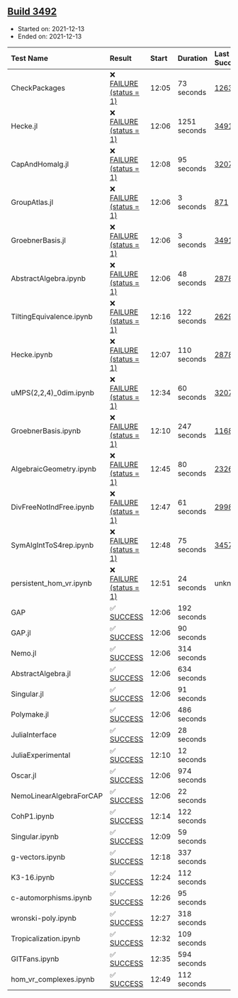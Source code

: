 ## [Build 3492](https://oscarci.mathematik.uni-kl.de/job/oscar-stable/3492/)

* Started on: 2021-12-13
* Ended on: 2021-12-13

| Test Name    | Result | Start | Duration | Last Success | First Failure |
|:-------------|:-------|:------|:---------|:-------------|:--------------|
| CheckPackages | ❌ [FAILURE (status = 1)](https://oscarci.mathematik.uni-kl.de/job/oscar-stable/3492/artifact/logs/build-3492/CheckPackages.log) | 12:05 | 73 seconds | [1263](https://oscarci.mathematik.uni-kl.de/job/oscar-stable/1263/) | [1264](https://oscarci.mathematik.uni-kl.de/job/oscar-stable/1264/) |
| Hecke.jl | ❌ [FAILURE (status = 1)](https://oscarci.mathematik.uni-kl.de/job/oscar-stable/3492/artifact/logs/build-3492/Hecke.jl.log) | 12:06 | 1251 seconds | [3491](https://oscarci.mathematik.uni-kl.de/job/oscar-stable/3491/) | [3492](https://oscarci.mathematik.uni-kl.de/job/oscar-stable/3492/) |
| CapAndHomalg.jl | ❌ [FAILURE (status = 1)](https://oscarci.mathematik.uni-kl.de/job/oscar-stable/3492/artifact/logs/build-3492/CapAndHomalg.jl.log) | 12:08 | 95 seconds | [3207](https://oscarci.mathematik.uni-kl.de/job/oscar-stable/3207/) | [3208](https://oscarci.mathematik.uni-kl.de/job/oscar-stable/3208/) |
| GroupAtlas.jl | ❌ [FAILURE (status = 1)](https://oscarci.mathematik.uni-kl.de/job/oscar-stable/3492/artifact/logs/build-3492/GroupAtlas.jl.log) | 12:06 | 3 seconds | [871](https://oscarci.mathematik.uni-kl.de/job/oscar-stable/871/) | [872](https://oscarci.mathematik.uni-kl.de/job/oscar-stable/872/) |
| GroebnerBasis.jl | ❌ [FAILURE (status = 1)](https://oscarci.mathematik.uni-kl.de/job/oscar-stable/3492/artifact/logs/build-3492/GroebnerBasis.jl.log) | 12:06 | 3 seconds | [3491](https://oscarci.mathematik.uni-kl.de/job/oscar-stable/3491/) | [3492](https://oscarci.mathematik.uni-kl.de/job/oscar-stable/3492/) |
| AbstractAlgebra.ipynb | ❌ [FAILURE (status = 1)](https://oscarci.mathematik.uni-kl.de/job/oscar-stable/3492/artifact/logs/build-3492/AbstractAlgebra.ipynb.log) | 12:06 | 48 seconds | [2878](https://oscarci.mathematik.uni-kl.de/job/oscar-stable/2878/) | [2879](https://oscarci.mathematik.uni-kl.de/job/oscar-stable/2879/) |
| TiltingEquivalence.ipynb | ❌ [FAILURE (status = 1)](https://oscarci.mathematik.uni-kl.de/job/oscar-stable/3492/artifact/logs/build-3492/TiltingEquivalence.ipynb.log) | 12:16 | 122 seconds | [2629](https://oscarci.mathematik.uni-kl.de/job/oscar-stable/2629/) | [2630](https://oscarci.mathematik.uni-kl.de/job/oscar-stable/2630/) |
| Hecke.ipynb | ❌ [FAILURE (status = 1)](https://oscarci.mathematik.uni-kl.de/job/oscar-stable/3492/artifact/logs/build-3492/Hecke.ipynb.log) | 12:07 | 110 seconds | [2878](https://oscarci.mathematik.uni-kl.de/job/oscar-stable/2878/) | [2879](https://oscarci.mathematik.uni-kl.de/job/oscar-stable/2879/) |
| uMPS(2,2,4)_0dim.ipynb | ❌ [FAILURE (status = 1)](https://oscarci.mathematik.uni-kl.de/job/oscar-stable/3492/artifact/logs/build-3492/uMPS-2-2-4-_0dim.ipynb.log) | 12:34 | 60 seconds | [3207](https://oscarci.mathematik.uni-kl.de/job/oscar-stable/3207/) | [3208](https://oscarci.mathematik.uni-kl.de/job/oscar-stable/3208/) |
| GroebnerBasis.ipynb | ❌ [FAILURE (status = 1)](https://oscarci.mathematik.uni-kl.de/job/oscar-stable/3492/artifact/logs/build-3492/GroebnerBasis.ipynb.log) | 12:10 | 247 seconds | [1168](https://oscarci.mathematik.uni-kl.de/job/oscar-stable/1168/) | [1169](https://oscarci.mathematik.uni-kl.de/job/oscar-stable/1169/) |
| AlgebraicGeometry.ipynb | ❌ [FAILURE (status = 1)](https://oscarci.mathematik.uni-kl.de/job/oscar-stable/3492/artifact/logs/build-3492/AlgebraicGeometry.ipynb.log) | 12:45 | 80 seconds | [2326](https://oscarci.mathematik.uni-kl.de/job/oscar-stable/2326/) | [2327](https://oscarci.mathematik.uni-kl.de/job/oscar-stable/2327/) |
| DivFreeNotIndFree.ipynb | ❌ [FAILURE (status = 1)](https://oscarci.mathematik.uni-kl.de/job/oscar-stable/3492/artifact/logs/build-3492/DivFreeNotIndFree.ipynb.log) | 12:47 | 61 seconds | [2998](https://oscarci.mathematik.uni-kl.de/job/oscar-stable/2998/) | [2999](https://oscarci.mathematik.uni-kl.de/job/oscar-stable/2999/) |
| SymAlgIntToS4rep.ipynb | ❌ [FAILURE (status = 1)](https://oscarci.mathematik.uni-kl.de/job/oscar-stable/3492/artifact/logs/build-3492/SymAlgIntToS4rep.ipynb.log) | 12:48 | 75 seconds | [3457](https://oscarci.mathematik.uni-kl.de/job/oscar-stable/3457/) | [3458](https://oscarci.mathematik.uni-kl.de/job/oscar-stable/3458/) |
| persistent_hom_vr.ipynb | ❌ [FAILURE (status = 1)](https://oscarci.mathematik.uni-kl.de/job/oscar-stable/3492/artifact/logs/build-3492/persistent_hom_vr.ipynb.log) | 12:51 | 24 seconds | unknown | unknown |
| GAP | ✅ [SUCCESS](https://oscarci.mathematik.uni-kl.de/job/oscar-stable/3492/artifact/logs/build-3492/GAP.log) | 12:06 | 192 seconds |  |  |
| GAP.jl | ✅ [SUCCESS](https://oscarci.mathematik.uni-kl.de/job/oscar-stable/3492/artifact/logs/build-3492/GAP.jl.log) | 12:06 | 90 seconds |  |  |
| Nemo.jl | ✅ [SUCCESS](https://oscarci.mathematik.uni-kl.de/job/oscar-stable/3492/artifact/logs/build-3492/Nemo.jl.log) | 12:06 | 314 seconds |  |  |
| AbstractAlgebra.jl | ✅ [SUCCESS](https://oscarci.mathematik.uni-kl.de/job/oscar-stable/3492/artifact/logs/build-3492/AbstractAlgebra.jl.log) | 12:06 | 634 seconds |  |  |
| Singular.jl | ✅ [SUCCESS](https://oscarci.mathematik.uni-kl.de/job/oscar-stable/3492/artifact/logs/build-3492/Singular.jl.log) | 12:06 | 91 seconds |  |  |
| Polymake.jl | ✅ [SUCCESS](https://oscarci.mathematik.uni-kl.de/job/oscar-stable/3492/artifact/logs/build-3492/Polymake.jl.log) | 12:06 | 486 seconds |  |  |
| JuliaInterface | ✅ [SUCCESS](https://oscarci.mathematik.uni-kl.de/job/oscar-stable/3492/artifact/logs/build-3492/JuliaInterface.log) | 12:09 | 28 seconds |  |  |
| JuliaExperimental | ✅ [SUCCESS](https://oscarci.mathematik.uni-kl.de/job/oscar-stable/3492/artifact/logs/build-3492/JuliaExperimental.log) | 12:10 | 12 seconds |  |  |
| Oscar.jl | ✅ [SUCCESS](https://oscarci.mathematik.uni-kl.de/job/oscar-stable/3492/artifact/logs/build-3492/Oscar.jl.log) | 12:06 | 974 seconds |  |  |
| NemoLinearAlgebraForCAP | ✅ [SUCCESS](https://oscarci.mathematik.uni-kl.de/job/oscar-stable/3492/artifact/logs/build-3492/NemoLinearAlgebraForCAP.log) | 12:06 | 22 seconds |  |  |
| CohP1.ipynb | ✅ [SUCCESS](https://oscarci.mathematik.uni-kl.de/job/oscar-stable/3492/artifact/logs/build-3492/CohP1.ipynb.log) | 12:14 | 122 seconds |  |  |
| Singular.ipynb | ✅ [SUCCESS](https://oscarci.mathematik.uni-kl.de/job/oscar-stable/3492/artifact/logs/build-3492/Singular.ipynb.log) | 12:09 | 59 seconds |  |  |
| g-vectors.ipynb | ✅ [SUCCESS](https://oscarci.mathematik.uni-kl.de/job/oscar-stable/3492/artifact/logs/build-3492/g-vectors.ipynb.log) | 12:18 | 337 seconds |  |  |
| K3-16.ipynb | ✅ [SUCCESS](https://oscarci.mathematik.uni-kl.de/job/oscar-stable/3492/artifact/logs/build-3492/K3-16.ipynb.log) | 12:24 | 112 seconds |  |  |
| c-automorphisms.ipynb | ✅ [SUCCESS](https://oscarci.mathematik.uni-kl.de/job/oscar-stable/3492/artifact/logs/build-3492/c-automorphisms.ipynb.log) | 12:26 | 95 seconds |  |  |
| wronski-poly.ipynb | ✅ [SUCCESS](https://oscarci.mathematik.uni-kl.de/job/oscar-stable/3492/artifact/logs/build-3492/wronski-poly.ipynb.log) | 12:27 | 318 seconds |  |  |
| Tropicalization.ipynb | ✅ [SUCCESS](https://oscarci.mathematik.uni-kl.de/job/oscar-stable/3492/artifact/logs/build-3492/Tropicalization.ipynb.log) | 12:32 | 109 seconds |  |  |
| GITFans.ipynb | ✅ [SUCCESS](https://oscarci.mathematik.uni-kl.de/job/oscar-stable/3492/artifact/logs/build-3492/GITFans.ipynb.log) | 12:35 | 594 seconds |  |  |
| hom_vr_complexes.ipynb | ✅ [SUCCESS](https://oscarci.mathematik.uni-kl.de/job/oscar-stable/3492/artifact/logs/build-3492/hom_vr_complexes.ipynb.log) | 12:49 | 112 seconds |  |  |
